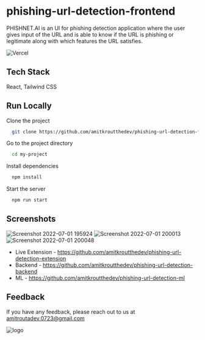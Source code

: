 
# phishing-url-detection-frontend

PHISHNET.AI is an UI for phishing detection application where the user gives
input of the URL and is able to know if the URL is phishing or legitimate along
with which features the URL satisfies.

![Vercel](https://img.shields.io/badge/vercel-deployed-green)

## Tech Stack

React, Tailwind CSS




## Run Locally

Clone the project

```bash
  git clone https://github.com/amitkroutthedev/phishing-url-detection-frontend.git
```

Go to the project directory

```bash
  cd my-project
```

Install dependencies

```bash
  npm install
```

Start the server

```bash
  npm run start
```


## Screenshots

![Screenshot 2022-07-01 195924](https://user-images.githubusercontent.com/48612930/185729393-2ebe75c3-a7c4-4f50-aede-70ba98463d40.png)
![Screenshot 2022-07-01 200013](https://user-images.githubusercontent.com/48612930/185729395-8844fcd7-b532-4989-87ed-27289660cda4.png)
![Screenshot 2022-07-01 200048](https://user-images.githubusercontent.com/48612930/185729396-99ceda75-dc50-4745-8559-460b6b38c08d.png)



- Live Extension - https://github.com/amitkroutthedev/phishing-url-detection-extension
- Backend - https://github.com/amitkroutthedev/phishing-url-detection-backend
- ML - https://github.com/amitkroutthedev/phishing-url-detection-ml

## Feedback

If you have any feedback, please reach out to us at amitroutadev.0723@gmail.com

![logo](https://user-images.githubusercontent.com/48612930/185729369-cc728710-2b41-4185-96eb-48a211ef5c3d.svg)
